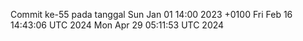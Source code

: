 Commit ke-55 pada tanggal Sun Jan 01 14:00 2023 +0100
Fri Feb 16 14:43:06 UTC 2024
Mon Apr 29 05:11:53 UTC 2024
